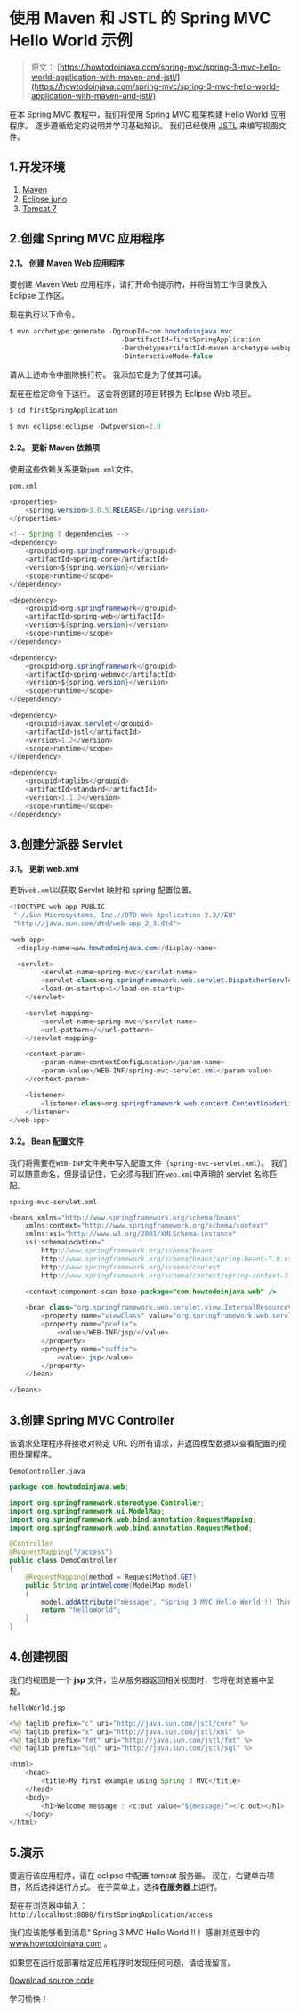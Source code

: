 # 使用 Maven 和 JSTL 的 Spring MVC Hello World 示例

> 原文： [https://howtodoinjava.com/spring-mvc/spring-3-mvc-hello-world-application-with-maven-and-jstl/](https://howtodoinjava.com/spring-mvc/spring-3-mvc-hello-world-application-with-maven-and-jstl/)

在本 Spring MVC 教程中，我们将使用 Spring MVC 框架构建 Hello World 应用程序。 逐步遵循给定的说明并学习基础知识。 我们已经使用 [JSTL](https://en.wikipedia.org/wiki/JavaServer_Pages_Standard_Tag_Library "jstl wiki") 来编写视图文件。

## 1.开发环境

1.  [Maven](https://maven.apache.org/ "maven home")
2.  [Eclipse juno](https://www.eclipse.org/juno/ "eclipse juno home")
3.  [Tomcat 7](https://tomcat.apache.org/tomcat-7.0-doc/index.html "tomcat 7 docs")

## 2.创建 Spring MVC 应用程序

#### 2.1。 创建 Maven Web 应用程序

要创建 Maven Web 应用程序，请打开命令提示符，并将当前工作目录放入 Eclipse 工作区。

现在执行以下命令。

```java
$ mvn archetype:generate -DgroupId=com.howtodoinjava.mvc 
							-DartifactId=firstSpringApplication
							-DarchetypeartifactId=maven-archetype-webapp 
							-DinteractiveMode=false

```

请从上述命令中删除换行符。 我添加它是为了使其可读。

现在在给定命令下运行。 这会将创建的项目转换为 Eclipse Web 项目。

```java
$ cd firstSpringApplication

$ mvn eclipse:eclipse -Dwtpversion=2.0
```

#### 2.2。 更新 Maven 依赖项

使用这些依赖关系更新`pom.xml`文件。

`pom.xml`

```java
<properties>
    <spring.version>3.0.5.RELEASE</spring.version>
</properties>

<!-- Spring 3 dependencies -->
<dependency>
	<groupid>org.springframework</groupid>
	<artifactId>spring-core</artifactId>
	<version>${spring.version}</version>
	<scope>runtime</scope>
</dependency>

<dependency>
	<groupid>org.springframework</groupid>
	<artifactId>spring-web</artifactId>
	<version>${spring.version}</version>
	<scope>runtime</scope>
</dependency>

<dependency>
	<groupid>org.springframework</groupid>
	<artifactId>spring-webmvc</artifactId>
	<version>${spring.version}</version>
	<scope>runtime</scope>
</dependency>

<dependency>
	<groupid>javax.servlet</groupid>
	<artifactId>jstl</artifactId>
	<version>1.2</version>
	<scope>runtime</scope>
</dependency>

<dependency>
	<groupid>taglibs</groupid>
	<artifactId>standard</artifactId>
	<version>1.1.2</version>
	<scope>runtime</scope>
</dependency>

```

## 3.创建分派器 Servlet

#### 3.1。 更新 web.xml

更新`web.xml`以获取 Servlet 映射和 spring 配置位置。

```java
<!DOCTYPE web-app PUBLIC
 "-//Sun Microsystems, Inc.//DTD Web Application 2.3//EN"
 "http://java.sun.com/dtd/web-app_2_3.dtd">

<web-app>
  <display-name>www.howtodoinjava.com</display-name>

  <servlet>
		<servlet-name>spring-mvc</servlet-name>
		<servlet-class>org.springframework.web.servlet.DispatcherServlet</servlet-class>
		<load-on-startup>1</load-on-startup>
	</servlet>

	<servlet-mapping>
		<servlet-name>spring-mvc</servlet-name>
		<url-pattern>/</url-pattern>
	</servlet-mapping>

	<context-param>
		<param-name>contextConfigLocation</param-name>
		<param-value>/WEB-INF/spring-mvc-servlet.xml</param-value>
	</context-param>

	<listener>
		<listener-class>org.springframework.web.context.ContextLoaderListener</listener-class>
	</listener>
</web-app>

```

#### 3.2。 Bean 配置文件

我们将需要在`WEB-INF`文件夹中写入配置文件（`spring-mvc-servlet.xml`）。 我们可以随意命名，但是请记住，它必须与我们在`web.xml`中声明的 servlet 名称匹配。

`spring-mvc-servlet.xml`

```java
<beans xmlns="http://www.springframework.org/schema/beans"
	xmlns:context="http://www.springframework.org/schema/context"
	xmlns:xsi="http://www.w3.org/2001/XMLSchema-instance"
	xsi:schemaLocation="
        http://www.springframework.org/schema/beans
        http://www.springframework.org/schema/beans/spring-beans-3.0.xsd
        http://www.springframework.org/schema/context
        http://www.springframework.org/schema/context/spring-context-3.0.xsd">

	<context:component-scan base-package="com.howtodoinjava.web" />

	<bean class="org.springframework.web.servlet.view.InternalResourceViewResolver">
	    <property name="viewClass" value="org.springframework.web.servlet.view.JstlView"></property>
		<property name="prefix">
		    <value>/WEB-INF/jsp/</value>
		</property>
		<property name="suffix">
			<value>.jsp</value>
		</property>
	</bean>

</beans>

```

## 3.创建 Spring MVC Controller

该请求处理程序将接收对特定 URL 的所有请求，并返回模型数据以查看配置的视图处理程序。

`DemoController.java`

```java
package com.howtodoinjava.web;

import org.springframework.stereotype.Controller;
import org.springframework.ui.ModelMap;
import org.springframework.web.bind.annotation.RequestMapping;
import org.springframework.web.bind.annotation.RequestMethod;

@Controller
@RequestMapping("/access")
public class DemoController
{
	@RequestMapping(method = RequestMethod.GET)
	public String printWelcome(ModelMap model)
	{
		model.addAttribute("message", "Spring 3 MVC Hello World !! Thanks to www.howtodoinjava.com");
		return "helloWorld";
	}
}

```

## 4.创建视图

我们的视图是一个 **jsp** 文件，当从服务器返回相关视图时，它将在浏览器中呈现。

`helloWorld.jsp`

```java
<%@ taglib prefix="c" uri="http://java.sun.com/jstl/core" %>
<%@ taglib prefix="x" uri="http://java.sun.com/jstl/xml" %>
<%@ taglib prefix="fmt" uri="http://java.sun.com/jstl/fmt" %>
<%@ taglib prefix="sql" uri="http://java.sun.com/jstl/sql" %>

<html>
	<head>
		<title>My first example using Spring 3 MVC</title>
	</head>
	<body>
		<h1>Welcome message : <c:out value="${message}"></c:out></h1>
	</body>
</html>

```

## 5.演示

要运行该应用程序，请在 eclipse 中配置 tomcat 服务器。 现在，右键单击项目，然后选择运行方式。 在子菜单上，选择**在服务器**上运行。

现在在浏览器中输入：`http://localhost:8080/firstSpringApplication/access`

我们应该能够看到消息“ Spring 3 MVC Hello World !!！ 感谢浏览器中的 www.howtodoinjava.com 。

如果您在运行或部署给定应用程序时发现任何问题，请给我留言。

[Download source code](https://docs.google.com/open?id=0B7yo2HclmjI4OS1sd0JvSEE1ckk "download spring 3 hello world source code")

学习愉快！